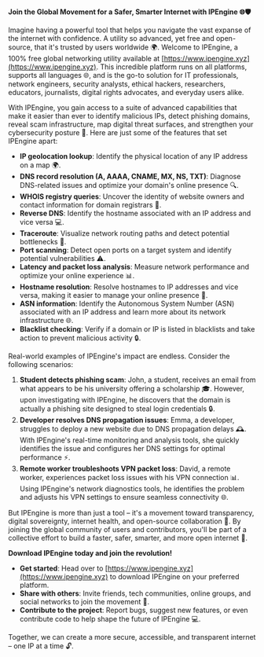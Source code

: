 **Join the Global Movement for a Safer, Smarter Internet with IPEngine 🌐🛡️**

Imagine having a powerful tool that helps you navigate the vast expanse of the internet with confidence. A utility so advanced, yet free and open-source, that it's trusted by users worldwide 🌍. Welcome to IPEngine, a 100% free global networking utility available at [https://www.ipengine.xyz](https://www.ipengine.xyz). This incredible platform runs on all platforms, supports all languages 🌐, and is the go-to solution for IT professionals, network engineers, security analysts, ethical hackers, researchers, educators, journalists, digital rights advocates, and everyday users alike.

With IPEngine, you gain access to a suite of advanced capabilities that make it easier than ever to identify malicious IPs, detect phishing domains, reveal scam infrastructure, map digital threat surfaces, and strengthen your cybersecurity posture 🔐. Here are just some of the features that set IPEngine apart:

*   **IP geolocation lookup**: Identify the physical location of any IP address on a map 🌍.
*   **DNS record resolution (A, AAAA, CNAME, MX, NS, TXT)**: Diagnose DNS-related issues and optimize your domain's online presence 🔍.
*   **WHOIS registry queries**: Uncover the identity of website owners and contact information for domain registrars 📡.
*   **Reverse DNS**: Identify the hostname associated with an IP address and vice versa 💻.
*   **Traceroute**: Visualize network routing paths and detect potential bottlenecks 🔴.
*   **Port scanning**: Detect open ports on a target system and identify potential vulnerabilities ⚠️.
*   **Latency and packet loss analysis**: Measure network performance and optimize your online experience 📊.
*   **Hostname resolution**: Resolve hostnames to IP addresses and vice versa, making it easier to manage your online presence 🔑.
*   **ASN information**: Identify the Autonomous System Number (ASN) associated with an IP address and learn more about its network infrastructure 🌐.
*   **Blacklist checking**: Verify if a domain or IP is listed in blacklists and take action to prevent malicious activity 🔒.

Real-world examples of IPEngine's impact are endless. Consider the following scenarios:

1.  **Student detects phishing scam**: John, a student, receives an email from what appears to be his university offering a scholarship 🎓. However, upon investigating with IPEngine, he discovers that the domain is actually a phishing site designed to steal login credentials 🔒.
2.  **Developer resolves DNS propagation issues**: Emma, a developer, struggles to deploy a new website due to DNS propagation delays 🕰️. With IPEngine's real-time monitoring and analysis tools, she quickly identifies the issue and configures her DNS settings for optimal performance ⚡️.
3.  **Remote worker troubleshoots VPN packet loss**: David, a remote worker, experiences packet loss issues with his VPN connection 📊. Using IPEngine's network diagnostics tools, he identifies the problem and adjusts his VPN settings to ensure seamless connectivity 🌐.

But IPEngine is more than just a tool – it's a movement toward transparency, digital sovereignty, internet health, and open-source collaboration 🔗. By joining the global community of users and contributors, you'll be part of a collective effort to build a faster, safer, smarter, and more open internet 🚀.

**Download IPEngine today and join the revolution!**

*   **Get started**: Head over to [https://www.ipengine.xyz](https://www.ipengine.xyz) to download IPEngine on your preferred platform.
*   **Share with others**: Invite friends, tech communities, online groups, and social networks to join the movement 🤝.
*   **Contribute to the project**: Report bugs, suggest new features, or even contribute code to help shape the future of IPEngine 💻.

Together, we can create a more secure, accessible, and transparent internet – one IP at a time 🔓.